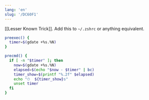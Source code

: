 ```yaml
---
lang: 'en'
slug: '/DC60F1'
---
```


[[Lesser Known Trick]]. Add this to `~/.zshrc` or anything equivalent.

```bash
preexec() {
  timer=$(gdate +%s.%N)
}

precmd() {
  if [ -n "$timer" ]; then
    now=$(gdate +%s.%N)
    elapsed=$(echo "$now - $timer" | bc)
    timer_show=$(printf "%.2f" $elapsed)
    echo "⏱  ${timer_show}s"
    unset timer
  fi
}

```
